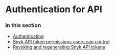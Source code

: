 # Authentication for API

### In this section

* [Authenticating](authenticating.md)
* [Snyk API token permissions users can control](api-token-permissions-users-can-control.md)
* [Revoking and regenerating Snyk API tokens](revoking-and-regenerating-snyk-api-tokens.md)
